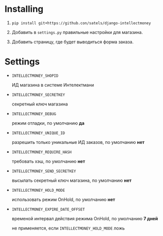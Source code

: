 Installing
==========

1. ```pip install git+https://github.con/satels/django-intellectmoney```

2. Добавить в `settings.py` правильные настройки для магазина.

3. Добавить страницу, где будет выводиться форма заказа.

Settings
========

*  `INTELLECTMONEY_SHOPID`

   ИД магазина в системе Интелектмани

*  `INTELLECTMONEY_SECRETKEY`

   секретный ключ магазина

*  `INTELLECTMONEY_DEBUG`

   режим отладки, по умолчанию **да**

*  `INTELLECTMONEY_UNIQUE_ID`

   разрешить только уникальные ИД заказов, по умолчанию **нет**

*  `INTELLECTMONEY_REQUIRE_HASH`

   требовать хэш, по умолчанию **нет**

*  `INTELLECTMONEY_SEND_SECRETKEY`

   высылать секретный ключ магазина, по умолчанию **нет**

*  `INTELLECTMONEY_HOLD_MODE`

   использовать режим OnHold, по умолчанию **нет**

*  `INTELLECTMONEY_EXPIRE_DATE_OFFSET`

   временой интервал действия режима OnHold, по умолчанию **7 дней**

   не применяется, если `INTELLECTMONEY_HOLD_MODE` ложь
